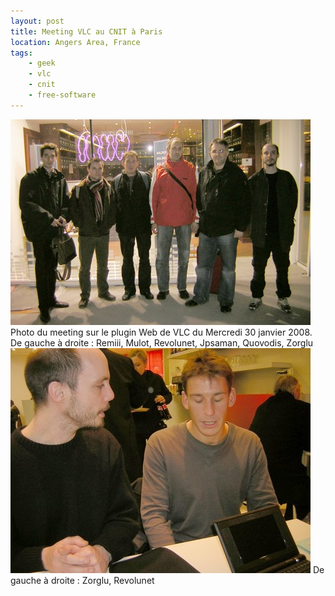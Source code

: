 ```yaml
---
layout: post
title: Meeting VLC au CNIT à Paris
location: Angers Area, France
tags:
    - geek
    - vlc
    - cnit
    - free-software
---
```


<img src="/assets/images/blog/VLC/meetingVLC_1.jpg" alt="" />  
Photo du meeting sur le plugin Web de VLC du Mercredi 30 janvier 2008.  
De gauche à droite : Remiii, Mulot, Revolunet, Jpsaman, Quovodis, Zorglu  
  
<img src="/assets/images/blog/VLC/meetingVLC_2.jpg" alt="" />  
De gauche à droite : Zorglu, Revolunet

